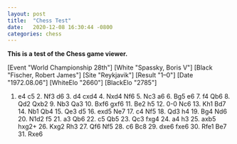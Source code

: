 ```yaml
---
layout: post
title:  "Chess Test"
date:   2020-12-08 16:30:44 -0800
categories: chess
---
```


**This is a test of the Chess game viewer.**

<link rel="stylesheet" type="text/css" href="https://pgn.chessbase.com/CBReplay.css"/>
<script src="https://pgn.chessbase.com/jquery-3.0.0.min.js"></script>
<script src="https://pgn.chessbase.com/cbreplay.js" type="text/javascript"></script>

<div class="cbreplay">

[Event "World Championship 28th"]
[White "Spassky, Boris V"]
[Black "Fischer, Robert James"]
[Site "Reykjavik"]
[Result "1–0"]
[Date "1972.08.06"]
[WhiteElo "2660"]
[BlackElo "2785"]

1. e4 c5 2. Nf3 d6 3. d4 cxd4 4. Nxd4 Nf6 5. Nc3 a6 6. Bg5 e6 7. f4 Qb6 8. Qd2 Qxb2 9. Nb3 Qa3 10. Bxf6 gxf6 11. Be2 h5 12. 0-0 Nc6 13. Kh1 Bd7 14. Nb1 Qb4 15. Qe3 d5 16. exd5 Ne7 17. c4 Nf5 18. Qd3 h4 19. Bg4 Nd6 20. N1d2 f5 21. a3 Qb6 22. c5 Qb5 23. Qc3 fxg4 24. a4 h3 25. axb5 hxg2+ 26. Kxg2 Rh3 27. Qf6 Nf5 28. c6 Bc8 29. dxe6 fxe6 30. Rfe1 Be7 31. Rxe6
</div>